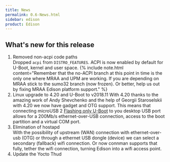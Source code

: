 ```yaml
---
title: News
permalink: 0.6-News.html
sidebar: edison
product: Edison
---
```

## What's new for this release
 1. Removed non-acpi code paths  
    Dropped `acpi` from `DISTRO_FEATURES`. ACPI is now enabled by default for U-Boot, kernel and user space.
    {% include note.html content="Remember that the no-ACPI branch at this point in time is the only one where MRAA and UPM are working. If you are depending on MRAA stick to the sumo32 branch (now frozen). Or better, help us out by fixing MRAA Edison platform support." %}
 2. Linux upgrade to 4.20 and U-Boot to v2018.11
    With 4.20 thanks to the amazing work of Andy Shevchenko and the help of Georgii Staroselskii with 4.20 we now have gadget and OTG support. This means that connecting microUSB 2 [Flashing only U-Boot](2.3-Building-and-flashing-U-boot.html#flashing-only-u-boot) to you desktop USB port allows for a 200Mb/s ethernet-over-USB connection, access to the boot partition and a virtual COM port.
 3. Elimination of hostapd  
    With the possibility of upstream (WAN) connection with ethernet-over-usb (OTG) or through a ethernet USB dongle (device) we can select a secondary (fallback) wifi connection. Or now connman supports that fully, tether the wifi connection, turning Edison into a wifi access point.  
 4. Update the Yocto Thud